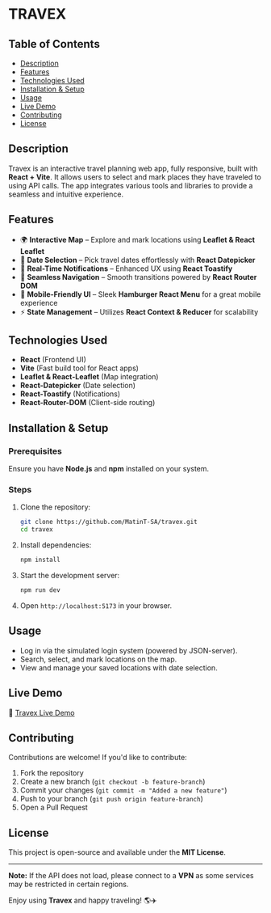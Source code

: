 # TRAVEX

## Table of Contents
- [Description](#description)
- [Features](#features)
- [Technologies Used](#technologies-used)
- [Installation & Setup](#installation--setup)
- [Usage](#usage)
- [Live Demo](#live-demo)
- [Contributing](#contributing)
- [License](#license)

## Description
Travex is an interactive travel planning web app, fully responsive, built with **React + Vite**. It allows users to select and mark places they have traveled to using API calls. The app integrates various tools and libraries to provide a seamless and intuitive experience.

## Features
- 🌍 **Interactive Map** – Explore and mark locations using **Leaflet & React Leaflet**
- 📅 **Date Selection** – Pick travel dates effortlessly with **React Datepicker**
- 🔔 **Real-Time Notifications** – Enhanced UX using **React Toastify**
- 🔗 **Seamless Navigation** – Smooth transitions powered by **React Router DOM**
- 📱 **Mobile-Friendly UI** – Sleek **Hamburger React Menu** for a great mobile experience
- ⚡ **State Management** – Utilizes **React Context & Reducer** for scalability

## Technologies Used
- **React** (Frontend UI)
- **Vite** (Fast build tool for React apps)
- **Leaflet & React-Leaflet** (Map integration)
- **React-Datepicker** (Date selection)
- **React-Toastify** (Notifications)
- **React-Router-DOM** (Client-side routing)

## Installation & Setup
### Prerequisites
Ensure you have **Node.js** and **npm** installed on your system.

### Steps
1. Clone the repository:
   ```sh
   git clone https://github.com/MatinT-SA/travex.git
   cd travex
   ```
2. Install dependencies:
   ```sh
   npm install
   ```
3. Start the development server:
   ```sh
   npm run dev
   ```
4. Open `http://localhost:5173` in your browser.

## Usage
- Log in via the simulated login system (powered by JSON-server).
- Search, select, and mark locations on the map.
- View and manage your saved locations with date selection.

## Live Demo
🔗 [Travex Live Demo](https://travex-application.vercel.app)

## Contributing
Contributions are welcome! If you'd like to contribute:
1. Fork the repository
2. Create a new branch (`git checkout -b feature-branch`)
3. Commit your changes (`git commit -m "Added a new feature"`)
4. Push to your branch (`git push origin feature-branch`)
5. Open a Pull Request

## License
This project is open-source and available under the **MIT License**.

---
**Note:** If the API does not load, please connect to a **VPN** as some services may be restricted in certain regions.

Enjoy using **Travex** and happy traveling! 🌎✈️
